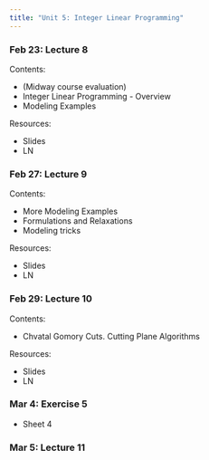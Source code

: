 ```yaml
---
title: "Unit 5: Integer Linear Programming" 
---
```



### Feb 23: Lecture 8

Contents:
- (Midway course evaluation)
- Integer Linear Programming - Overview
- Modeling Examples

Resources:
- Slides
- LN

### Feb 27: Lecture 9

Contents:  
- More Modeling Examples
- Formulations and Relaxations
- Modeling tricks

Resources:
- Slides
- LN


### Feb 29: Lecture 10

Contents:
- Chvatal Gomory Cuts. Cutting Plane Algorithms

Resources:
- Slides
- LN


### Mar 4: Exercise 5

- Sheet 4 


### Mar 5: Lecture 11